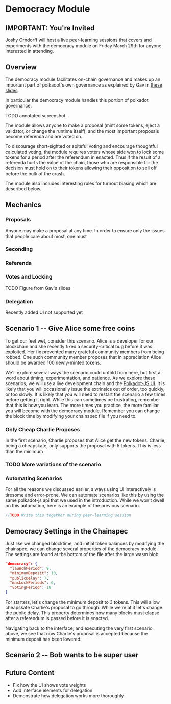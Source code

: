 Democracy Module
================

IMPORTANT: You're Invited
----------------
Joshy Orndorff will host a live peer-learning sessions that covers and experiments with the democracy module on Friday March 29th for anyone interested in attending.

Overview
--------
The democracy module facilitates on-chain governance and makes up an important part of polkadot's own governance as explained by Gav in [these slides](https://www.slideshare.net/gavofyork/governance-in-polkadot-poc3).

In particular the democracy module handles this portion of polkadot governance.

TODO annotated screenshot.

The module allows anyone to make a proposal (mint some tokens, eject a validator, or change the runtime itself), and the most important proposals become referenda and are voted on.

To discourage short-sighted or spiteful voting and encourage thoughtful calculated voting, the module requires voters whose side won to lock some tokens for a period after the referendum in enacted. Thus if the result of a referenda hurts the value of the chain, those who are responsible for the decision must hold on to their tokens allowing their opposition to sell off before the bulk of the crash.

The module also includes interesting rules for turnout biasing which are described below.

Mechanics
---------
### Proposals
Anyone may make a proposal at any time. In order to ensure only the issues that people care about most, one must

### Seconding

### Referenda

### Votes and Locking
TODO Figure from Gav's slides

### Delegation
Recently added
UI not supported yet


Scenario 1 -- Give Alice some free coins
----------------------------------------
To get our feet wet, consider this scenario. Alice is a developer for our blockchain and she recently fixed a security-critical bug before it was exploited. Her fix prevented many grateful community members from being robbed. One such community member proposes that in appreciation Alice should be awarded 100 newly-minted tokens.

We'll explore several ways the scenario could unfold from here, but first a word about timing, experimentation, and patience. As we explore these scenarios, we will use a live development chain and the [Polkadot-JS UI](https://github.com/polkadot-js/apps). It is likely that you will occasionally issue the extrinsics out of order, too quickly, or too slowly. It is likely that you will need to restart the scenario a few times before getting it right. While this can sometimes be frustrating, remember that this is how you learn. The more times you practice, the more familiar you will become with the democracy module. Remember you can change the block time by modifying your chainspec file if you need to.

### Only Cheap Charlie Proposes
In the first scenario, Charlie proposes that Alice get the new tokens. Charlie, being a cheapskate, only supports the proposal with 5 tokens. This is less than the minimum

### TODO More variations of the scenario

### Automating Scenarios
For all the reasons we discussed earlier, always using UI interactively is tiresome and error-prone. We can automate scenarios like this by using the same polkadot-js api that we used in the introduction. While we won't dwell on this automation, here is an example of the previous scenario.

```javascript
//TODO Write this together during peer-learning session
```

Democracy Settings in the Chainspec
-----------------------------------
Just like we changed blocktime, and initial token balances by modifying the chainspec, we can change several properties of the democracy module. The settings are found at the bottom of the file after the large wasm blob.

```json
"democracy": {
  "launchPeriod": 9,
  "minimumDeposit": 10,
  "publicDelay": 7,
  "maxLockPeriods": 6,
  "votingPeriod": 18
}
```

For starters, let's change the minimum deposit to 3 tokens. This will allow cheapskate Charlie's proposal to go through. While we're at it let's change the public delay. This property determines how many blocks must elapse after a referendum is passed before it is enacted.

Navigating back to the interface, and executing the very first scenario above, we see that now Charlie's proposal is accepted because the minimum deposit has been lowered.


Scenario 2 -- Bob wants to be super user
----------------------------------------


Future Content
--------------
* Fix how the UI shows vote weights
* Add interface elements for delegation
* Demonstrate how delegation works more thoroughly
